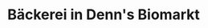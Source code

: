 ---
title: "Bäckerei in Denn's Biomarkt"
url: /berlin/baeckerei-in-denns-biomarkt/
shop: Bäckerei
---